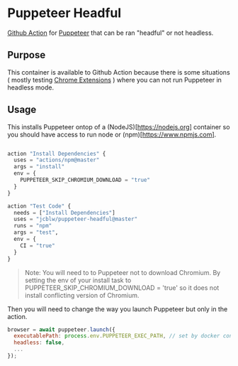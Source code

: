 # Puppeteer Headful

[Github Action](https://github.com/features/actions) for [Puppeteer](https://github.com/GoogleChrome/puppeteer) that can be ran "headful" or not headless.

## Purpose

This container is available to Github Action because there is some situations ( mostly testing [Chrome Extensions](https://pptr.dev/#?product=Puppeteer&version=v1.18.1&show=api-working-with-chrome-extensions) ) where you can not run Puppeteer in headless mode.

## Usage

This installs Puppeteer ontop of a (NodeJS)[https://nodejs.org] container so you should have access to run node or (npm)[https://www.npmjs.com].

```terraform

action "Install Dependencies" {
  uses = "actions/npm@master"
  args = "install"
  env = {
    PUPPETEER_SKIP_CHROMIUM_DOWNLOAD = "true"
  }
}

action "Test Code" {
  needs = ["Install Dependencies"]
  uses = "jcblw/puppeteer-headful@master"
  runs = "npm"
  args = "test",
  env = {
    CI = "true"
  }
}
```

> Note: You will need to to Puppeteer not to download Chromium. By setting the env of your install task to PUPPETEER_SKIP_CHROMIUM_DOWNLOAD = 'true' so it does not install conflicting version of Chromium.

Then you will need to change the way you launch Puppeteer but only in the action.

```javascript
browser = await puppeteer.launch({
  executablePath: process.env.PUPPETEER_EXEC_PATH, // set by docker container
  headless: false,
  ...
});
```
